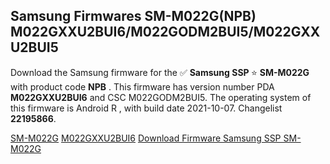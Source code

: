 <h2>Samsung Firmwares SM-M022G(NPB) M022GXXU2BUI6/M022GODM2BUI5/M022GXXU2BUI5</h2>
Download the Samsung firmware for the ✅ <strong>Samsung SSP </strong> ⭐ <strong>SM-M022G</strong> with product code <strong>NPB</strong> . This firmware has version number PDA <strong>M022GXXU2BUI6</strong> and CSC M022GODM2BUI5. The operating system of this firmware is Android R , with build date 2021-10-07. Changelist <strong>22195866</strong>.


[SM-M022G](https://samfirm.shop/samsung/model/SM-M022G)
[M022GXXU2BUI6](https://samfirm.shop/samsung/pda/M022GXXU2BUI6)
[Download Firmware Samsung SSP SM-M022G](https://samfirm.shop/samsung/firmware/463374)
